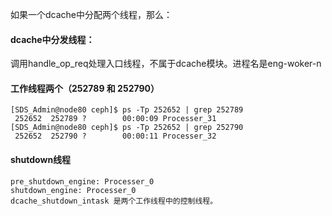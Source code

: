 如果一个dcache中分配两个线程，那么：

#### dcache中分发线程：
调用handle_op_req处理入口线程，不属于dcache模块。进程名是eng-woker-n

#### 工作线程两个（252789 和 252790）
```
[SDS_Admin@node80 ceph]$ ps -Tp 252652 | grep 252789
 252652  252789 ?        00:00:09 Processer_31
[SDS_Admin@node80 ceph]$ ps -Tp 252652 | grep 252790
 252652  252790 ?        00:00:11 Processer_32
````

#### shutdown线程
```
pre_shutdown_engine: Processer_0
shutdown_engine: Processer_0
dcache_shutdown_intask 是两个工作线程中的控制线程。
```
